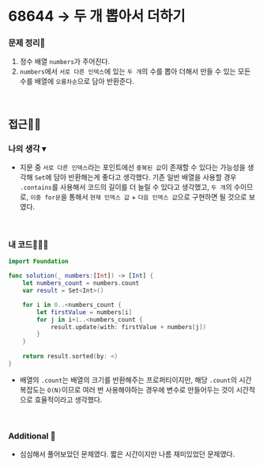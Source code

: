 # 68644 → 두 개 뽑아서 더하기
### 문제 정리📝
1. 정수 배열 `numbers`가 주어진다.
2. `numbers`에서 `서로 다른 인덱스`에 있는 `두 개`의 수를 뽑아 더해서 만들 수 있는 모든 수를 배열에 `오름차순`으로 담아 반환준다.

</br>

## 접근🚶🏻
### 나의 생각 ▾
- 지문 중 `서로 다른 인덱스`라는 포인트에선 `중복된 값`이 존재할 수 있다는 가능성을 생각해 `Set`에 담아 반환해는게 좋다고 생각했다. 기존 일반 배열을 사용할 경우 `.contains`를 사용해서 코드의 길이를 더 늘릴 수 있다고 생각했고, `두 개`의 수이므로, `이중 for문`을 통해서 `현재 인덱스 값` + `다음 인덱스 값`으로 구현하면 될 것으로 보였다.

</br>


### 내 코드👨🏻‍💻
```swift
import Foundation

func solution(_ numbers:[Int]) -> [Int] {
    let numbers_count = numbers.count
    var result = Set<Int>()

    for i in 0..<numbers_count {
        let firstValue = numbers[i]
        for j in i+1..<numbers_count {
            result.update(with: firstValue + numbers[j])
        }
    }
    
    return result.sorted(by: <)
}
```

- 배열의 `.count`는 배열의 크기를 반환해주는 프로퍼티이지만, 해당 `.count`의 시간 복잡도는 `O(N)`이므로 여러 번 사용해야하는 경우에 변수로 만들어두는 것이 시간적으로 효율적이라고 생각했다.

</br>


### Additional 📂
- 심심해서 풀어보았던 문제였다. 짧은 시간이지만 나름 재미있었던 문제였다.

